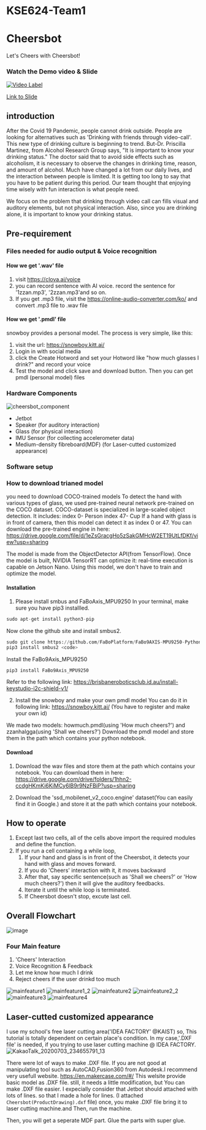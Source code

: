 # KSE624-Team1
# Cheersbot
Let's Cheers with Cheersbot!

### Watch the Demo video & Slide
[![Video Label](http://img.youtube.com/vi/7Yft4uTX8Ms/0.jpg)](https://youtu.be/7Yft4uTX8Ms=0s)

[Link to Slide](https://docs.google.com/presentation/d/1DhWW_3buYzDjDduUoTDXJvPRc6uU8FgfSCC8IZCqkdQ/edit?usp=sharing)

## introduction
After the Covid 19 Pandemic, people cannot drink outside. People are looking for alternatives such as 'Drinking with friends through video-call'. This new type of drinking culture is beginning to trend.
But-Dr. Priscilla Martinez, from Alcohol Research Group  says, "It is important to know your drinking status." The doctor said that to avoid side effects such as alcoholism, it is necessary to observe the changes in drinking time, reason, and amount of alcohol. 
Much have changed a lot from our daily lives, and the interaction between people is limited. It is getting too long to say that you have to be patient during this period.
Our team thought that enjoying time wisely with fun interaction is what people need.

We focus on the problem that drinking through video call can fills visual and auditory elements, but not physical interaction. Also, since you are drinking alone, it is important to know your drinking status.

## Pre-requirement
### Files needed for audio output & Voice recognition
#### How we get '.wav' file 
1. visit https://clova.ai/voice
2. you can record sentence with AI voice. record the sentence for '1zzan.mp3', '2zzan.mp3'and so on.
3. If you get .mp3 file, visit the https://online-audio-converter.com/ko/ and convert .mp3 file to .wav file

#### How we get '.pmdl' file
snowboy provides a personal model. The process is very simple, like this:

1. visit the url: https://snowboy.kitt.ai/
2. Login in with social media
3. click the Create Hotword and set your Hotword like "how much glasses I drink?" and record your voice
4. Test the model and click save and download button. Then you can get pmdl (personal model) files

### Hardware Components
![cheersbot_component](https://user-images.githubusercontent.com/44702454/86465579-e38ce200-bd6c-11ea-936a-edb10434db80.png)
+ Jetbot
+ Speaker (for auditory interaction)
+ Glass (for physical interaction)
+ IMU Sensor (for collecting accelerometer data)
+ Medium-density fibreboard(MDF) (for Laser-cutted customized appearance)

### Software setup
### How to download trianed model
you need to download COCO-trained models
To detect the hand with various types of glass, we used pre-trained neural network pre-trained on the COCO dataset.
COCO-dataset is specialized in large-scaled object detection. It includes:
index 0- Person
index 47- Cup
If a hand with glass is in front of camera, then this model can detect it as index 0 or 47.
You can download the pre-trained engine in here: https://drive.google.com/file/d/1eZsGracgHo5zSakGMHcW2ET19UtLfDKf/view?usp=sharing

The model is made from the ObjectDetector API(from TensorFlow).
Once the model is built, NVIDIA TensorRT can optimize it: real-time execution is capable on Jetson Nano.
Using this model, we don't have to train and optimize the model.

#### Installation
1. Please install smbus and FaBoAxis_MPU9250
In your terminal, make sure you have pip3 installled.

```python
sudo apt-get install python3-pip
```

Now clone the github site and install smbus2.

```python
sudo git clone https://github.com/FaBoPlatform/FaBo9AXIS-MPU9250-Python.git
pip3 install smbus2 <code>
```

Install the FaBo9Axis_MPU9250

```
pip3 install FaBo9Axis_MPU9250
```

Refer to the following link: https://brisbaneroboticsclub.id.au/install-keystudio-i2c-shield-v1/

2. Install the snowboy and make your own pmdl model
You can do it in following link: https://snowboy.kitt.ai/ 
(You have to register and make your own id)

We made two models: howmuch.pmdl(using 'How much cheers?') and zzanhalgga(using 'Shall we cheers?')
Download the pmdl model and store them in the path which contains your python notebook.

#### Download
1. Download the wav files and store them at the path which contains your notebook.
You can download them in here: https://drive.google.com/drive/folders/1hhn2-ccdgHKmKi6KiMCy6lB9r9NzFBiP?usp=sharing

2. Download the 'ssd_mobilenet_v2_coco.engine' dataset(You can easily find it in Google.) and store it at the path which contains your notebook.

## How to operate
1. Except last two cells, all of the cells above import the required modules and define the function.
2. If you run a cell containing a while loop, 
	1. If your hand and glass is in front of the Cheersbot, it detects your hand with glass and moves forward.
	2. If you do 'Cheers' interaction with it, it moves backward
	3. After that, say specific sentence(such as 'Shall we cheers?' or 'How much cheers?') then it will give the auditory feedbacks.
	4. Iterate it until the while loop is terminated.
	5. If Cheersbot doesn't stop, excute last cell.
## Overall Flowchart
![image](https://user-images.githubusercontent.com/44702454/86480632-55732480-bd89-11ea-98f5-0b8ee45d7015.png)
### Four Main feature
1. 'Cheers' Interaction
2. Voice Recognition & Feedback
3. Let me know how much I drink
4. Reject cheers if the user drinkd too much

![mainfeature1](https://user-images.githubusercontent.com/44702454/86477443-69b42300-bd83-11ea-9d7e-5a8479e8b8e1.png)
![mainfeature1_2](https://user-images.githubusercontent.com/44702454/86477490-7fc1e380-bd83-11ea-9535-67d6fa3e4c94.png)
![mainfeature2](https://user-images.githubusercontent.com/44702454/86477516-8a7c7880-bd83-11ea-8984-2866039661e9.png)
![mainfeature2_2](https://user-images.githubusercontent.com/44702454/86477533-9405e080-bd83-11ea-8440-4bd8b2112f6d.png)
![mainfeature3](https://user-images.githubusercontent.com/44702454/86477550-9f590c00-bd83-11ea-8136-dc7f1abef642.png)
![mainfeature4](https://user-images.githubusercontent.com/44702454/86477566-a849dd80-bd83-11ea-99ce-cbcc2f99d640.png)

## Laser-cutted customized appearance
I use my school's free laser cutting area('IDEA FACTORY' @KAIST) so, This tutorial is totally dependent on certain place's condition. In my case,'.DXF file' is needed, if you trying to use laser cutting machine @ IDEA FACTORY.
![KakaoTalk_20200703_234655791_13](https://user-images.githubusercontent.com/44702454/86485100-cff47200-bd92-11ea-998d-e77e128b2677.jpg)

There were lot of ways to make .DXF file. If you are not good at manipulating tool such as AutoCAD,Fusion360 from Autodesk.I recommend very usefull website. https://en.makercase.com/#/ This welsite provide basic model as .DXF file. still, it needs a little modification, but You can make .DXF file easier.
I expecially consider that Jetbot should attached with lots of lines. so that I made a hole for lines.
(I attached `Cheersbot(ProductDrawing).dxf` file)
once, you make .DXF file bring it to laser cutting machine.and Then, run the machine.

Then, you will get a seperate MDF part. Glue the parts with super glue. 



